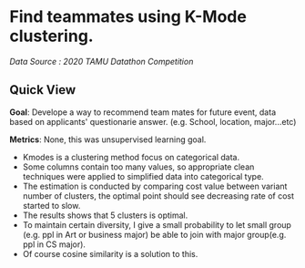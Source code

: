 # Find teammates using K-Mode clustering.
_Data Source : 2020 TAMU Datathon Competition_

## Quick View
__Goal__: Develope a way to recommend team mates for future event, data based on applicants' questionarie answer. (e.g. School, location, major...etc)

__Metrics__: None, this was unsupervised learning goal.

- Kmodes is a clustering method focus on categorical data.
- Some columns contain too many values, so appropriate clean techniques were applied to simplified data into categorical type.
- The estimation is conducted by comparing cost value between variant number of clusters, the optimal point should see decreasing rate of cost started to slow.
- The results shows that 5 clusters is optimal.
- To maintain certain diversity, I give a small probability to let small group (e.g. ppl in Art or business major) be able to join with major group(e.g. ppl in CS major).
- Of course cosine similarity is a solution to this.
